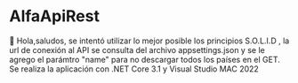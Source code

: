 # AlfaApiRest
👋 Hola,saludos,  se intentó utilizar lo mejor posible los principios S.O.L.I.D , la url de conexión al API se consulta del archivo appsettings.json y se le agrego el parámtro "name" para no descargar todos los países en el GET. Se realiza la aplicación con .NET Core 3.1 y Visual Studio MAC 2022
